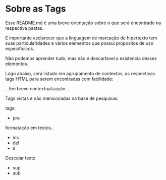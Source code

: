 # Sobre as Tags

Esse README.md é uma breve orientação sobre o que será encontrado na respectiva pastas.

É importante esclarecer que a linguagem de marcação de hipertexto tem suas particularidades e vários elementos que possui propositos de uso especificicos.

Não podemos aprender tudo, mas não é descartavel a existencia desses elementos.

Logo abaixo, será listado em agrupamento de contextos, as respectivas tags HTML para serem encontradas com facilidade:

...Em breve contextualização...


Tags vistas e não mensionadas na base de pesquisas:

tags:

- pre

formatação em textos..
- ins
- del
- s

Descolar texto

- sup
- sub
